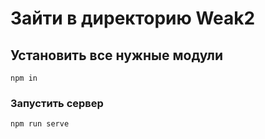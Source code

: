 # Зайти в директорию Weak2

## Установить все нужные модули
```
npm in
```

### Запустить сервер
```
npm run serve
```


